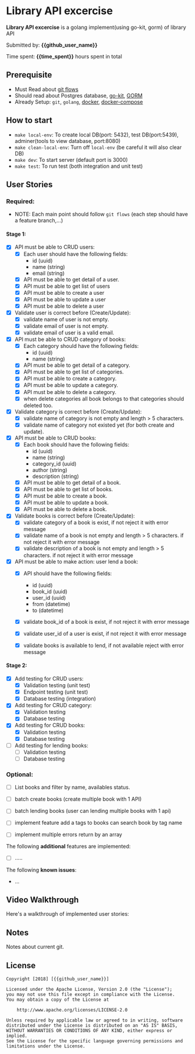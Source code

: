 # Library API excercise

**Library API excercise** is a golang implement(using go-kit, gorm) of library API

Submitted by: **{{github_user_name}}**

Time spent: **{{time_spent}}** hours spent in total

## Prerequisite

* Must Read about [git flows](https://nvie.com/posts/a-successful-git-branching-model)
* Should read about Postgres database, [go-kit](https://gokit.io/examples/stringsvc.html), [GORM](http://doc.gorm.io/)
* Already Setup: `git`, `golang`, [docker](https://docs.docker.com/install), [docker-compose](https://docs.docker.com/compose/install/#install-compose)

## How to start

* `make local-env`: To create local DB(port: 5432), test DB(port:5439), adminer(tools to view database, port:8080)
* `make clean-local-env`: Turn off `local-env` (be careful it will also clear DB)
* `make dev`: To start server (default port is 3000)
* `make test`: To run test (both integration and unit test)

## User Stories

### Required:
* NOTE:  Each main point should follow `git flows` (each step should have a feature branch,...)

#### Stage 1:

* [x] API must be able to CRUD users:
  * [x] Each user should have the following fields:
    * id (uuid)
    * name (string)
    * email (string)
  * [x] API must be able to get detail of a user.
  * [x] API must be able to get list of users
  * [x] API must be able to create a user
  * [x] API must be able to update a user
  * [x] API must be able to delete a user
* [x] Validate user is correct before (Create/Update):
  * [x] validate name of user is not empty.
  * [x] validate email of user is not empty.
  * [x] validate email of user is a valid email.
  
* [X] API must be able to CRUD category of books:
  * [X] Each category should have the following fields:
    * id (uuid)
    * name (string)
  * [X] API must be able to get detail of a category.
  * [X] API must be able to get list of categories.
  * [X] API must be able to create a category.
  * [X] API must be able to update a category.
  * [X] API must be able to delete a category.
  * [X] when delete categories all book belongs to that categories should deleted too.
  
* [X] Validate category is correct before (Create/Update):
  * [X] validate name of category is not empty and length > 5 characters.
  * [X] validate name of category not existed yet (for both create and update).

* [X] API must be able to CRUD books:
  * [X] Each book should have the following fields:
    * id (uuid)
    * name (string)
    * category_id (uuid)
    * author (string)
    * description (string)
  * [X] API must be able to get detail of a book.
  * [X] API must be able to get list of books.
  * [X] API must be able to create a book.
  * [X] API must be able to update a book.
  * [X] API must be able to delete a book.
  
* [X] Validate books is correct before (Create/Update):
  * [X] validate category of a book is exist, if not reject it with error message
  * [X] validate name of a book is not empty and length > 5 characters. if not reject it with error message
  * [X] validate description of a book is not empty and length > 5 characters. if not reject it with error message
  
* [X] API must be able to make action: user lend a book:
  * [X] API should have the following fields:
    * id (uuid)
    * book_id (uuid)
    * user_id (uuid)
    * from (datetime)
    * to (datetime)
  * [X] validate book_id of a book is exist, if not reject it with error message
  * [X] validate user_id of a user is exist, if not reject it with error message
  * [X] validate books is available to lend, if not available reject with error message
  
  
#### Stage 2:

* [x] Add testing for CRUD users:
  * [x] Validation testing (unit test)
  * [x] Endpoint testing (unit test)
  * [x] Database testing (integration)
* [X] Add testing for CRUD category:
  * [X] Validation testing
  * [X] Database testing
* [X] Add testing for CRUD books:
  * [X] Validation testing
  * [X] Database testing
* [ ] Add testing for lending books:
  * [ ] Validation testing
  * [ ] Database testing

### Optional:

*  [ ] List books and filter by name, availables status.
*  [ ] batch create books (create multiple book with 1 API)
*  [ ] batch lending books (user can lending multiple books with 1 api)
*  [ ] implement feature add a tags to books can search book by tag name
*  [ ] implement multiple errors return by an array


The following **additional** features are implemented:

* [ ] .....

The following **known issues**:

* ...

## Video Walkthrough

Here's a walkthrough of implemented user stories:


## Notes

Notes about current git.

## License

    Copyright [2018] [{{github_user_name}}]

    Licensed under the Apache License, Version 2.0 (the "License");
    you may not use this file except in compliance with the License.
    You may obtain a copy of the License at

        http://www.apache.org/licenses/LICENSE-2.0

    Unless required by applicable law or agreed to in writing, software
    distributed under the License is distributed on an "AS IS" BASIS,
    WITHOUT WARRANTIES OR CONDITIONS OF ANY KIND, either express or implied.
    See the License for the specific language governing permissions and
    limitations under the License.
